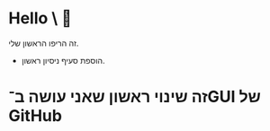 # Hello \ 🚀
זה הריפו הראשון שלי.
- הוספת סעיף ניסיון ראשון.
# זה שינוי ראשון שאני עושה ב־GUI של GitHub
